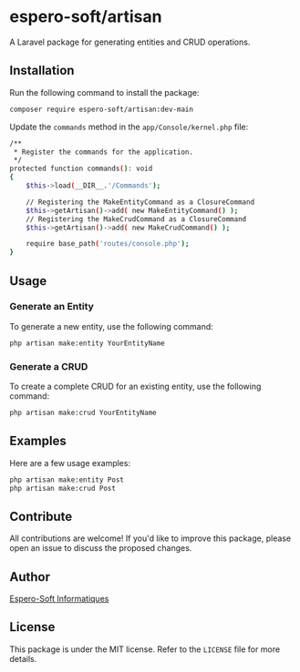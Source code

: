 # espero-soft/artisan

A Laravel package for generating entities and CRUD operations.

## Installation

Run the following command to install the package:

```bash
composer require espero-soft/artisan:dev-main
```

Update the `commands` method in the `app/Console/kernel.php` file:

```bash
/**
 * Register the commands for the application.
 */
protected function commands(): void
{
    $this->load(__DIR__.'/Commands');

    // Registering the MakeEntityCommand as a ClosureCommand
    $this->getArtisan()->add( new MakeEntityCommand() );
    // Registering the MakeCrudCommand as a ClosureCommand
    $this->getArtisan()->add( new MakeCrudCommand() );

    require base_path('routes/console.php');
}
```

## Usage

### Generate an Entity

To generate a new entity, use the following command:

```bash
php artisan make:entity YourEntityName
```

### Generate a CRUD

To create a complete CRUD for an existing entity, use the following command:

```bash
php artisan make:crud YourEntityName
```

## Examples

Here are a few usage examples:

```bash
php artisan make:entity Post
php artisan make:crud Post
```

## Contribute

All contributions are welcome! If you'd like to improve this package, please open an issue to discuss the proposed changes.

## Author

[Espero-Soft Informatiques](https://github.com/espero-soft/artisan)

## License

This package is under the MIT license. Refer to the `LICENSE` file for more details.
